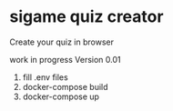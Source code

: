 # sigame quiz creator

Create your quiz in browser


work in progress Version 0.01


1) fill .env files
2) docker-compose build
3) docker-compose up
